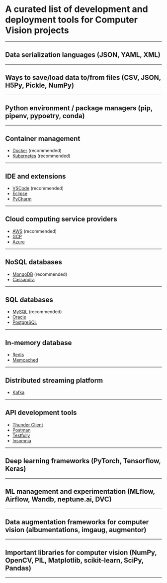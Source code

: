 # A curated list of development and deployment tools for Computer Vision projects
---
## Data serialization languages (JSON, YAML, XML)
---
## Ways to save/load data to/from files (CSV, JSON, H5Py, Pickle, NumPy)
---
## Python environment / package managers (pip, pipenv, pypoetry, conda)
---
## Container management
- [Docker](https://www.docker.com) (recommended)
- [Kubernetes](https://kubernetes.io) (recommended)
---
## IDE and extensions
- [VSCode](https://code.visualstudio.com) (recommended)
- [Eclipse](https://www.eclipse.org)
- [PyCharm](https://www.jetbrains.com/pycharm/)
---
## Cloud computing service providers
- [AWS](https://aws.amazon.com) (recommended)
- [GCP](https://cloud.google.com)
- [Azure](https://azure.microsoft.com/)
---
## NoSQL databases
- [MongoDB](https://www.mongodb.com) (recommended)
- [Cassandra](https://cassandra.apache.org/)
---
## SQL databases
- [MySQL](https://www.mysql.com) (recommended)
- [Oracle](https://www.oracle.com/database/)
- [PostgreSQL](https://www.postgresql.org)
---
## In-memory database
- [Redis](https://redis.io)
- [Memcached](https://memcached.org)
---
## Distributed streaming platform
- [Kafka](https://kafka.apache.org)
---
## API development tools
- [Thunder Client](https://www.thunderclient.com)
- [Postman](https://www.postman.com)
- [Testfully](https://testfully.io)
- [Insomnia](https://insomnia.rest)
---
## Deep learning frameworks (PyTorch, Tensorflow, Keras)
---
## ML management and experimentation (MLflow, Airflow, Wandb, neptune.ai, DVC)
--- 
## Data augmentation frameworks for computer vision (albumentations, imgaug, augmentor)
---
## Important libraries for computer vision (NumPy, OpenCV, PIL, Matplotlib, scikit-learn, SciPy, Pandas)
---

